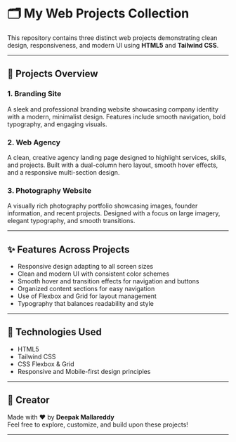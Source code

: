 # 🗂️ My Web Projects Collection

This repository contains three distinct web projects demonstrating clean design, responsiveness, and modern UI using **HTML5** and **Tailwind CSS**.

---

## 📌 Projects Overview

### 1. Branding Site  
A sleek and professional branding website showcasing company identity with a modern, minimalist design. Features include smooth navigation, bold typography, and engaging visuals.

### 2. Web Agency  
A clean, creative agency landing page designed to highlight services, skills, and projects. Built with a dual-column hero layout, smooth hover effects, and a responsive multi-section design.

### 3. Photography Website  
A visually rich photography portfolio showcasing images, founder information, and recent projects. Designed with a focus on large imagery, elegant typography, and smooth transitions.

---

## ✨ Features Across Projects

- Responsive design adapting to all screen sizes  
- Clean and modern UI with consistent color schemes  
- Smooth hover and transition effects for navigation and buttons  
- Organized content sections for easy navigation  
- Use of Flexbox and Grid for layout management  
- Typography that balances readability and style  

---

## 🧱 Technologies Used

- HTML5  
- Tailwind CSS  
- CSS Flexbox & Grid  
- Responsive and Mobile-first design principles  

---

## 🙌 Creator

Made with ❤️ by **Deepak Mallareddy**  
Feel free to explore, customize, and build upon these projects!

---

